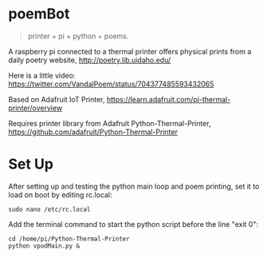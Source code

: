 # poemBot

> printer + pi + python + poems. 

A raspberry pi connected to a thermal printer offers physical prints from a daily poetry website, http://poetry.lib.uidaho.edu/

Here is a little video: https://twitter.com/VandalPoem/status/704377485593432065 

Based on Adafruit IoT Printer, https://learn.adafruit.com/pi-thermal-printer/overview

Requires printer library from Adafruit Python-Thermal-Printer, https://github.com/adafruit/Python-Thermal-Printer


# Set Up

After setting up and testing the python main loop and poem printing, set it to load on boot by editing rc.local:

```sudo nano /etc/rc.local```

Add the terminal command to start the python script before the line "exit 0":

```
cd /home/pi/Python-Thermal-Printer
python vpodMain.py &
```





